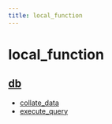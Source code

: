 ```yaml
---
title: local_function
---
```

# local_function

## [db](db.md)

* [collate_data](db.md#collate_data)
* [execute_query](db.md#execute_query)


